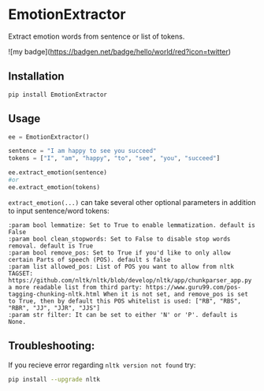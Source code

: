 # EmotionExtractor
Extract emotion words from sentence or list of tokens.

!\[my badge\](https://badgen.net/badge/hello/world/red?icon=twitter)

## Installation
```
pip install EmotionExtractor
```

## Usage
```python
ee = EmotionExtractor()

sentence = "I am happy to see you succeed"
tokens = ["I", "am", "happy", "to", "see", "you", "succeed"]

ee.extract_emotion(sentence)
#or 
ee.extract_emotion(tokens)
```

`extract_emotion(...)` can take several other optional parameters in addition to input sentence/word tokens:

```
:param bool lemmatize: Set to True to enable lemmatization. default is False
:param bool clean_stopwords: Set to False to disable stop words removal. default is True
:param bool remove_pos: Set to True if you'd like to only allow certain Parts of speech (POS). default s false
:param list allowed_pos: List of POS you want to allow from nltk TAGSET: https://github.com/nltk/nltk/blob/develop/nltk/app/chunkparser_app.py
a more readable list from third party: https://www.guru99.com/pos-tagging-chunking-nltk.html When it is not set, and remove_pos is set to True, then by default this POS whitelist is used: ["RB", "RBS", "RBR", "JJ", "JJR", "JJS"]
:param str filter: It can be set to either 'N' or 'P'. default is None.
```


## Troubleshooting:
If you recieve error regarding `nltk version not found` try:

```bash
pip install --upgrade nltk
```



